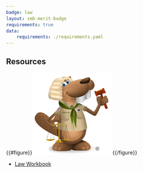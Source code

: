 ```yaml
---
badge: law
layout: smb-merit-badge
requirements: true
data:
    requirements: ./requirements.yaml
---
```


## Resources

{{#figure}}<img src="law-bucky.jpg" class="W(100%)" />{{/figure}}
* [Law Workbook](law-workbook.pdf)
